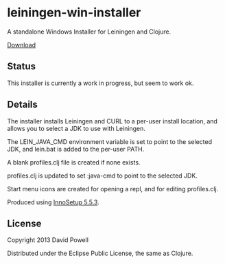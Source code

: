 # leiningen-win-installer

A standalone Windows Installer for Leiningen and Clojure.

[Download](https://bitbucket.org/djpowell/leiningen-win-installer/downloads/leiningen-installer-alpha_5.exe)

## Status

This installer is currently a work in progress, but seem to work ok.

## Details

The installer installs Leiningen and CURL to a per-user install
location, and allows you to select a JDK to use with Leiningen.

The LEIN_JAVA_CMD environment variable is set to point to the selected
JDK, and lein.bat is added to the per-user PATH.

A blank profiles.clj file is created if none exists.

profiles.clj is updated to set :java-cmd to point to the selected JDK.

Start menu icons are created for opening a repl, and for editing
profiles.clj.


Produced using [InnoSetup
5.5.3](http://www.jrsoftware.org/isinfo.php).

## License

Copyright 2013 David Powell

Distributed under the Eclipse Public License, the same as Clojure.

